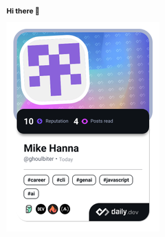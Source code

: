 ### Hi there 👋

<a href="https://app.daily.dev/ghoulbiter"><img src="./devcard.png" width="356" alt="Mike Hanna's Dev Card"/></a>

<!--
**GhoulBiter/GhoulBiter** is a ✨ _special_ ✨ repository because its `README.md` (this file) appears on your GitHub profile.

Here are some ideas to get you started:

- 🔭 I’m currently working on ...
- 🌱 I’m currently learning ...
- 👯 I’m looking to collaborate on ...
- 🤔 I’m looking for help with ...
- 💬 Ask me about ...
- 📫 How to reach me: ...
- 😄 Pronouns: ...
- ⚡ Fun fact: ...
-->
